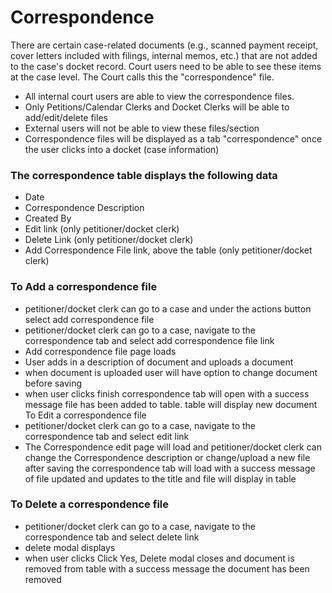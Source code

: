 # Correspondence


There are certain case-related documents (e.g., scanned payment receipt, cover letters included with filings, internal memos, etc.) that are not added to the case's docket record. Court users need to be able to see these items at the case level. The Court calls this the "correspondence" file.

* All internal court users are able to view the correspondence files.
* Only Petitions/Calendar Clerks and Docket Clerks will be able to add/edit/delete files
* External users will not be able to view these files/section
* Correspondence files will be displayed as a tab "correspondence" once the user clicks into a docket (case information)

### The correspondence table displays the following data

* Date
* Correspondence Description
* Created By
* Edit link (only petitioner/docket clerk)
* Delete Link (only petitioner/docket clerk)
* Add Correspondence File link, above the table (only petitioner/docket clerk)

### To Add a correspondence file

* petitioner/docket clerk can go to a case and under the actions button select add correspondence file
* petitioner/docket clerk can go to a case, navigate to the correspondence tab and select add correspondence file link
* Add correspondence file page loads
* User adds in a description of document and uploads a document
* when document is uploaded user will have option to change document before saving
* when user clicks finish correspondence tab will open with a success message file has been added to table. table will display new document To Edit a correspondence file
* petitioner/docket clerk can go to a case, navigate to the correspondence tab and select edit link
* The Correspondence edit page will load and petitioner/docket clerk can change the Correspondence description or change/upload a new file
after saving the correspondence tab will load with a success message of file updated and updates to the title and file will display in table

### To Delete a correspondence file

* petitioner/docket clerk can go to a case, navigate to the correspondence tab and select delete link
* delete modal displays
* when user clicks Click Yes, Delete modal closes and document is removed from table with a success message the document has been removed
